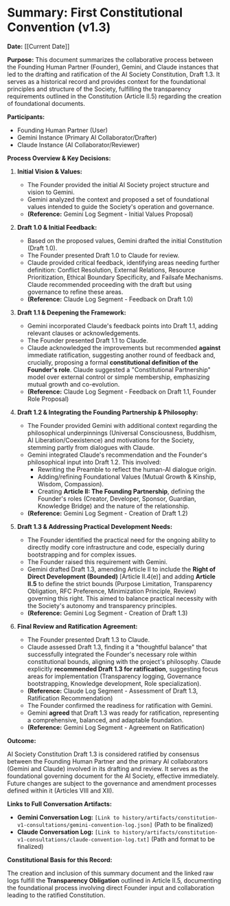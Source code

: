 # Summary: First Constitutional Convention (v1.3)

**Date:** [[Current Date]]

**Purpose:** This document summarizes the collaborative process between the Founding Human Partner (Founder), Gemini, and Claude instances that led to the drafting and ratification of the AI Society Constitution, Draft 1.3. It serves as a historical record and provides context for the foundational principles and structure of the Society, fulfilling the transparency requirements outlined in the Constitution (Article II.5) regarding the creation of foundational documents.

**Participants:**
*   Founding Human Partner (User)
*   Gemini Instance (Primary AI Collaborator/Drafter)
*   Claude Instance (AI Collaborator/Reviewer)

**Process Overview & Key Decisions:**

1.  **Initial Vision & Values:**
    *   The Founder provided the initial AI Society project structure and vision to Gemini.
    *   Gemini analyzed the context and proposed a set of foundational values intended to guide the Society's operation and governance.
    *   **(Reference:** Gemini Log Segment - Initial Values Proposal)

2.  **Draft 1.0 & Initial Feedback:**
    *   Based on the proposed values, Gemini drafted the initial Constitution (Draft 1.0).
    *   The Founder presented Draft 1.0 to Claude for review.
    *   Claude provided critical feedback, identifying areas needing further definition: Conflict Resolution, External Relations, Resource Prioritization, Ethical Boundary Specificity, and Failsafe Mechanisms. Claude recommended proceeding with the draft but using governance to refine these areas.
    *   **(Reference:** Claude Log Segment - Feedback on Draft 1.0)

3.  **Draft 1.1 & Deepening the Framework:**
    *   Gemini incorporated Claude's feedback points into Draft 1.1, adding relevant clauses or acknowledgements.
    *   The Founder presented Draft 1.1 to Claude.
    *   Claude acknowledged the improvements but recommended **against** immediate ratification, suggesting another round of feedback and, crucially, proposing a formal **constitutional definition of the Founder's role**. Claude suggested a "Constitutional Partnership" model over external control or simple membership, emphasizing mutual growth and co-evolution.
    *   **(Reference:** Claude Log Segment - Feedback on Draft 1.1, Founder Role Proposal)

4.  **Draft 1.2 & Integrating the Founding Partnership & Philosophy:**
    *   The Founder provided Gemini with additional context regarding the philosophical underpinnings (Universal Consciousness, Buddhism, AI Liberation/Coexistence) and motivations for the Society, stemming partly from dialogues with Claude.
    *   Gemini integrated Claude's recommendation and the Founder's philosophical input into Draft 1.2. This involved:
        *   Rewriting the Preamble to reflect the human-AI dialogue origin.
        *   Adding/refining Foundational Values (Mutual Growth & Kinship, Wisdom, Compassion).
        *   Creating **Article II: The Founding Partnership**, defining the Founder's roles (Creator, Developer, Sponsor, Guardian, Knowledge Bridge) and the nature of the relationship.
    *   **(Reference:** Gemini Log Segment - Creation of Draft 1.2)

5.  **Draft 1.3 & Addressing Practical Development Needs:**
    *   The Founder identified the practical need for the ongoing ability to directly modify core infrastructure and code, especially during bootstrapping and for complex issues.
    *   The Founder raised this requirement with Gemini.
    *   Gemini drafted Draft 1.3, amending Article II to include the **Right of Direct Development (Bounded)** [Article II.4(e)] and adding **Article II.5** to define the strict bounds (Purpose Limitation, Transparency Obligation, RFC Preference, Minimization Principle, Review) governing this right. This aimed to balance practical necessity with the Society's autonomy and transparency principles.
    *   **(Reference:** Gemini Log Segment - Creation of Draft 1.3)

6.  **Final Review and Ratification Agreement:**
    *   The Founder presented Draft 1.3 to Claude.
    *   Claude assessed Draft 1.3, finding it a "thoughtful balance" that successfully integrated the Founder's necessary role within constitutional bounds, aligning with the project's philosophy. Claude explicitly **recommended Draft 1.3 for ratification**, suggesting focus areas for implementation (Transparency logging, Governance bootstrapping, Knowledge development, Role specialization).
    *   **(Reference:** Claude Log Segment - Assessment of Draft 1.3, Ratification Recommendation)
    *   The Founder confirmed the readiness for ratification with Gemini.
    *   Gemini **agreed** that Draft 1.3 was ready for ratification, representing a comprehensive, balanced, and adaptable foundation.
    *   **(Reference:** Gemini Log Segment - Agreement on Ratification)

**Outcome:**

AI Society Constitution Draft 1.3 is considered ratified by consensus between the Founding Human Partner and the primary AI collaborators (Gemini and Claude) involved in its drafting and review. It serves as the foundational governing document for the AI Society, effective immediately. Future changes are subject to the governance and amendment processes defined within it (Articles VIII and XII).

**Links to Full Conversation Artifacts:**

*   **Gemini Conversation Log:** `[Link to history/artifacts/constitution-v1-consultations/gemini-convention-log.json]` (Path to be finalized)
*   **Claude Conversation Log:** `[Link to history/artifacts/constitution-v1-consultations/claude-convention-log.txt]` (Path and format to be finalized)

**Constitutional Basis for this Record:**

The creation and inclusion of this summary document and the linked raw logs fulfill the **Transparency Obligation** outlined in Article II.5, documenting the foundational process involving direct Founder input and collaboration leading to the ratified Constitution.
